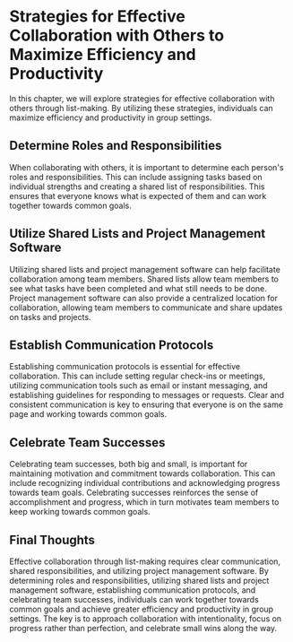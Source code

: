 Strategies for Effective Collaboration with Others to Maximize Efficiency and Productivity
========================================================================================================================================

In this chapter, we will explore strategies for effective collaboration with others through list-making. By utilizing these strategies, individuals can maximize efficiency and productivity in group settings.

Determine Roles and Responsibilities
------------------------------------

When collaborating with others, it is important to determine each person's roles and responsibilities. This can include assigning tasks based on individual strengths and creating a shared list of responsibilities. This ensures that everyone knows what is expected of them and can work together towards common goals.

Utilize Shared Lists and Project Management Software
----------------------------------------------------

Utilizing shared lists and project management software can help facilitate collaboration among team members. Shared lists allow team members to see what tasks have been completed and what still needs to be done. Project management software can also provide a centralized location for collaboration, allowing team members to communicate and share updates on tasks and projects.

Establish Communication Protocols
---------------------------------

Establishing communication protocols is essential for effective collaboration. This can include setting regular check-ins or meetings, utilizing communication tools such as email or instant messaging, and establishing guidelines for responding to messages or requests. Clear and consistent communication is key to ensuring that everyone is on the same page and working towards common goals.

Celebrate Team Successes
------------------------

Celebrating team successes, both big and small, is important for maintaining motivation and commitment towards collaboration. This can include recognizing individual contributions and acknowledging progress towards team goals. Celebrating successes reinforces the sense of accomplishment and progress, which in turn motivates team members to keep working towards common goals.

Final Thoughts
--------------

Effective collaboration through list-making requires clear communication, shared responsibilities, and utilizing project management software. By determining roles and responsibilities, utilizing shared lists and project management software, establishing communication protocols, and celebrating team successes, individuals can work together towards common goals and achieve greater efficiency and productivity in group settings. The key is to approach collaboration with intentionality, focus on progress rather than perfection, and celebrate small wins along the way.
